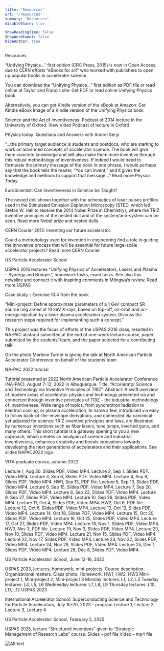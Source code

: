 ```yaml
---
title: "Resources"
url: "/resources"
summary: "Resources"
disableShare: true

ShowReadingTime: false
ShowWordCount: false
hideAuthor: true
---
```


Resources

“Unifying Physics…” first edition (CRC Press, 2015) is now in Open Access, due to CERN efforts “eBooks for all!” who worked with publishers to open up popular books in accelerator science.

You can download the “Unifying Physics…” first edition as PDF file or read online at Taylor and Francis site:
Get PDF or read online
Unifying Physics book

Alternatively, you can get Kindle version of the eBook at Amazon:
Get Kindle eBook
Image of a Kindle version of the Unifying Physics book

Science and the Art of Inventiveness. Podcast of 2014 lecture in the University of Oxford.
View Video
Podcast of lecture in Oxford

Physics today: Questions and Answers with Andrei Seryi

“…the primary target audience is students and postdocs, who are starting to work on advanced concepts of accelerator science. The book will give them concrete knowledge and will also make them more inventive through this robust methodology of inventiveness. If indeed I would need to formulate the primary message of the book in one phrase, I would perhaps say that the book tells the reader, “You can invent,” and it gives the knowledge and methods to support that message…”
Read more
Physics Today

EuroScientist: Can Inventiveness in Science be Taught?

The nested doll shown together with the schematics of laser pulses profiles used in the Stimulated Emission Depletion Microscopy (STED, which led Stefan W. Hell to receive the 2014 Nobel Prize in Chemistry), where the TRIZ inventive principles of the nested doll and of the system/anti-system can be seen.
Read more
Nobel prize and nested dolls

CERN Courier 2015: Inventing our future accelerator.

Could a methodology used for invention in engineering find a role in guiding the innovative process that will be essential for future large-scale accelerator projects?
Read more
CERN Courier

US Particle Accelerator School

USPAS 2016 lectures “Unifying Physics of Accelerators, Lasers and Plasma – Synergy and Bridges”, homework tasks, exam tasks. See also this newsline and connect it with inspiring comments in Mtingwa‘s review.
Read more
USPAS

Case study – Exercise 10.4 from the book

“Mini-project: Define approximate parameters of a 1 GeV compact SR source ring aimed at 10 keV X-rays, based on top-off, on-orbit and on-energy injection by a laser plasma acceleration system. Discuss the research steps required for implementing such a concept.”

This project was the focus of efforts of the USPAS 2016 class, resulted in NA-PAC abstract submitted at the end of one-week lecture course, paper submitted by the students’ team, and the paper selected for a contributing talk!

On the photo Marlene Turner is giving the talk at North American Particle Accelerator Conference on behalf of the students team

NA-PAC 2022 tutorial

Tutorial presented at 2022 North American Particle Accelerator Conference (NA-PAC), August 7-12, 2022 in Albuquerque. Title: “Accelerator Science and Technology via Inventive Principles of TRIZ”. Abstract: A swift overview of modern areas of accelerator physics and technology presented via and connected through inventive principles of TRIZ – the industrial methodology of inventiveness. Wide range of topics, from synchrotron radiation to electron cooling, or plasma acceleration, to name a few, introduced via easy to follow back-of-the-envelope derivations, and connected via canonical yet adjusted for science TRIZ inventive principles and laws, are illustrated by numerous inventions such as fiber lasers, tune jumps, inverted guns, and many others. This short tutorial is a gateway opening to you a new approach, which creates an amalgam of science and industrial inventiveness, enhances creativity and boosts innovations towards developing the next generations of accelerators and their applications.
See slides
NAPAC2022 logo

VITA graduate course, autumn 2022

Lecture 1, Aug 30. Slides PDF. Video MP4.
Lecture 2, Sep 1. Slides PDF. Video MP4.
Lecture 3, Sep 6, Slides PDF. Video MP4.
Lecture 4, Sep 8, Slides PDF. Video MP4.
HW1, Sep 13, PDF file.
Lecture 5, Sep 13, Slides PDF, Video MP4.
Lecture 6, Sep 15, Slides PDF, Video MP4.
Lecture 7, Sep 20, Slides PDF, Video MP4.
Lecture 8, Sep 22, Slides PDF, Video MP4.
Lecture 9, Sep 27, Slides PDF, Video MP4.
Lecture 10, Sep 29, Slides PDF, Video MP4.
Lecture 11, Oct 4, Slides PDF, Video MP4.
HW2, Oct 6, PDF file.
Lecture 12, Oct 6, Slides PDF, Video MP4.
Lecture 13, Oct 13, Slides PDF, Video MP4.
Lecture 14, Oct 18, Slides PDF, Video MP4.
Lecture 15, Oct 20, Slides PDF, Video MP4.
Lecture 16, Oct 25, Slides PDF, Video MP4.
Lecture 17, Oct 27, Slides PDF, Video MP4.
Lecture 18, Nov 1, Slides PDF, Video MP4.
HW3, Nov 3, PDF file.
Lecture 19, Nov 3, Slides PDF, Video MP4.
Lecture 20, Nov 10, Slides PDF, Video MP4.
Lecture 21, Nov 15, Slides PDF, Video MP4.
Lecture 22, Nov 17, Slides PDF, Video MP4.
Lecture 23, Nov 22, Slides PDF, Video MP4.
Lecture 24, Nov 29, Slides PDF, Video MP4.
Lecture 25, Dec 1, Slides PDF, Video MP4.
Lecture 26, Dec 8, Slides PDF, Video MP4.

US Particle Accelerator School, June 12-16, 2023

USPAS 2023, lectures, homework, mini-projects.
Course description. Organizational matters. Class photo.
Homework: HW1, HW2, HW3
Mini-project 1, Mini-project 2, Mini-project 3
Monday lectures: L1, L2, L3
Tuesday lectures: L4, L5, L6
Wednesday lectures: L7, L8, L9
Thursday lectures: L10, L11, L12
USPAS 2023

International Accelerator School: Superconducting Science and Technology for Particle Accelerators, July 10-20, 2023 – program
Lecture 1, Lecture 2, Lecture 3, Lecture 4

US Particle Accelerator School, February 5, 2025

USPAS 2025, lecture “Structured inventions”
given to “Strategic Management of Research Labs” course.
Slides – pdf file
Video – mp4 file

![Alt text](images/diagram1.jpg)
